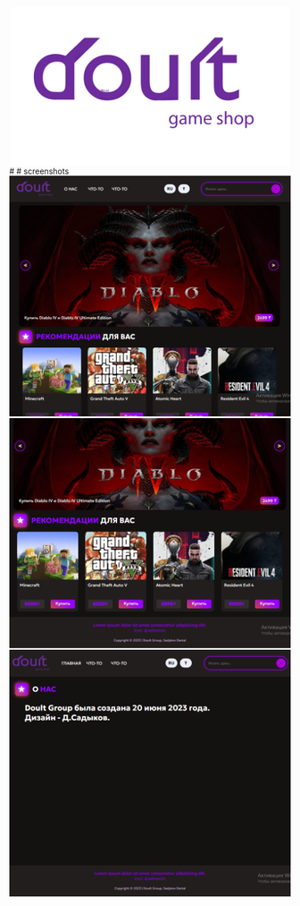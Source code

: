 <div align="center">
  <img src='logo.png' style="width:500px">
</div>
# # screenshots
<div align="center">
  <img src='png1.PNG'>
</div>
<div align="center">
  <img src='png2.PNG'>
</div>
<div align="center">
  <img src='png3.PNG'>
</div>

